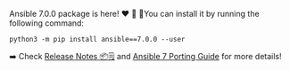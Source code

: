  Ansible 7.0.0 package is here! ❤️
🔗<FORUM LINK>
💽You can install it by running the following command:

```
python3 -m pip install ansible==7.0.0 --user
```

➡️ Check [Release Notes 📦️🗒️](https://github.com/ansible-community/ansible-build-data/blob/7.0.0/7/CHANGELOG-v7.md) and [Ansible 7 Porting Guide](https://docs.ansible.com/ansible/devel/porting_guides/porting_guide_7.html) for more details!
